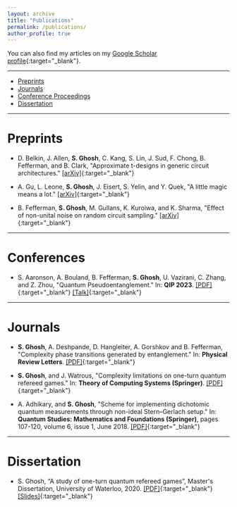 ```yaml
---
layout: archive
title: "Publications"
permalink: /publications/
author_profile: true
---
```



You can also find my articles on my [Google Scholar profile](https://scholar.google.com/citations?user=QP_WbloAAAAJ&hl=en){:target="_blank"}.

---
<div class="navbar">
    <div class="navbar-inner">
        <ul class="nav">
            <li><a href="#Preprints">Preprints</a></li>
            <li><a href="#Jorunals">Journals</a></li>
            <li><a href="#conf">Conference Proceedings</a></li>
            <li><a href="#dis">Dissertation</a></li>
       </ul>
    </div>
</div>

---

# <a name="Preprints"></a>Preprints

- D. Belkin, J. Allen, **S. Ghosh**, C. Kang, S. Lin, J. Sud, F. Chong, B. Fefferman, and B. Clark, "Approximate t-designs in generic circuit architectures." [[arXiv]](https://arxiv.org/pdf/2310.19783.pdf){:target="_blank"}

- A. Gu, L. Leone, **S. Ghosh**, J. Eisert, S. Yelin, and Y. Quek, "A little magic means a lot." [[arXiv]](https://arxiv.org/pdf/2308.16228.pdf){:target="_blank"}

- B. Fefferman, **S. Ghosh**, M. Gullans, K. Kuroiwa, and K. Sharma, "Effect of non-unital noise on random circuit sampling." [[arXiv]](https://arxiv.org/pdf/2306.16659.pdf){:target="_blank"}

---

# <a name="Conferences"></a>Conferences

- S. Aaronson, A. Bouland, B. Fefferman, **S. Ghosh**, U. Vazirani, C. Zhang, and Z. Zhou, "Quantum Pseudoentanglement." In: **QIP 2023**. [[PDF]](https://arxiv.org/pdf/2211.00747.pdf){:target="_blank"} [[Talk]](https://www.youtube.com/watch?v=4Nq_zzDg9go){:target="_blank"}

---

# <a name="Journals"></a>Journals

- **S. Ghosh**, A. Deshpande, D. Hangleiter, A. Gorshkov and B. Fefferman, "Complexity phase transitions generated by entanglement." In: **Physical Review Letters**. [[PDF]](https://arxiv.org/abs/2212.10582){:target="_blank"}

- **S. Ghosh**, and J. Watrous, "Complexity limitations on one-turn quantum refereed games." In: **Theory of Computing Systems (Springer)**. [[PDF]](https://arxiv.org/pdf/2002.01509.pdf){:target="_blank"}

- A. Adhikary, and **S. Ghosh**, "Scheme for implementing dichotomic quantum measurements through non-ideal Stern–Gerlach setup." In: **Quantum Studies: Mathematics and Foundations (Springer)**, pages 107-120, volume 6, issue 1, June 2018. [[PDF]](https://link.springer.com/article/10.1007/s40509-018-0168-8){:target="_blank"}

---

# <a name="dis"></a>Dissertation

- S. Ghosh, “A study of one-turn quantum refereed games”, Master's Dissertation, University of Waterloo, 2020. [[PDF]](https://uwspace.uwaterloo.ca/handle/10012/16056){:target="_blank"} [[Slides]](../files/Slides.pdf){:target="_blank"}




